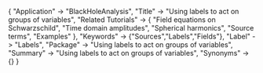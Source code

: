 {
 "Application" -> "BlackHoleAnalysis",
 "Title" -> "Using labels to act on groups of variables",
 "Related Tutorials" -> {
     "Field equations on Schwarzschild",
     "Time domain amplitudes",
     "Spherical harmonics",
     "Source terms",
     "Examples"
  },
 "Keywords" -> {"Sources","Labels","Fields"},
 "Label" -> "Labels",
 "Package" -> "Using labels to act on groups of variables",
 "Summary" -> "Using labels to act on groups of variables",
 "Synonyms" -> {}
 }

